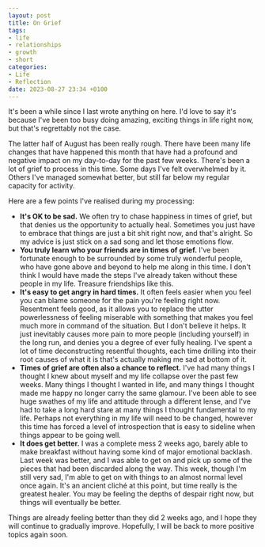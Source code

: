 ```yaml
---
layout: post
title: On Grief
tags:
- life
- relationships
- growth
- short
categories:
- Life
- Reflection
date: 2023-08-27 23:34 +0100
---
```

It's been a while since I last wrote anything on here.
I'd love to say it's because I've been too busy doing amazing, exciting things in life right now, but that's regrettably not the case.

The latter half of August has been really rough.
There have been many life changes that have happened this month that have had a profound and negative impact on my day-to-day for the past few weeks. There's been a lot of grief to process in this time. Some days I've felt overwhelmed by it. Others I've managed somewhat better, but still far below my regular capacity for activity.

Here are a few points I've realised during my processing:
- **It's OK to be sad.** We often try to chase happiness in times of grief, but that denies us the opportunity to actually heal. Sometimes you just have to embrace that things are just a bit shit right now, and that's alright. So my advice is just stick on a sad song and let those emotions flow.
- **You truly learn who your friends are in times of grief.** I've been fortunate enough to be surrounded by some truly wonderful people, who have gone above and beyond to help me along in this time. I don't think I would have made the steps I've already taken without these people in my life. Treasure friendships like this.
- **It's easy to get angry in hard times.** It often feels easier when you feel you can blame someone for the pain you're feeling right now. Resentment feels good, as it allows you to replace the utter powerlessness of feeling miserable with something that makes you feel much more in command of the situation. But I don't believe it helps. It just inevitably causes more pain to more people (including yourself) in the long run, and denies you a degree of ever fully healing. I've spent a lot of time deconstructing resentful thoughts, each time drilling into their root causes of what it is that's actually making me sad at bottom of it.
- **Times of grief are often also a chance to reflect.** I've had many things I thought I knew about myself and my life collapse over the past few weeks. Many things I thought I wanted in life, and many things I thought made me happy no longer carry the same glamour. I've been able to see huge swathes of my life and attitude through a different lense, and I've had to take a long hard stare at many things I thought fundamental to my life. Perhaps not everything in my life will need to be changed, however this time has forced a level of introspection that is easy to sideline when things appear to be going well.
- **It does get better.** I was a complete mess 2 weeks ago, barely able to make breakfast without having some kind of major emotional backlash. Last week was better, and I was able to get on and pick up some of the pieces that had been discarded along the way. This week, though I'm still very sad, I'm able to get on with things to an almost normal level once again. It's an ancient cliché at this point, but time really is the greatest healer. You may be feeling the depths of despair right now, but things will eventually be better.

Things are already feeling better than they did 2 weeks ago, and I hope they will continue to gradually improve. Hopefully, I will be back to more positive topics again soon.
